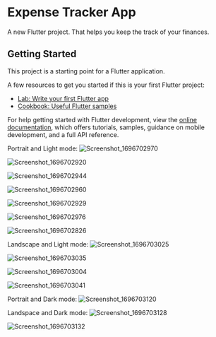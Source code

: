 # Expense Tracker App

A new Flutter project. That helps you keep the track of your finances.

## Getting Started

This project is a starting point for a Flutter application.

A few resources to get you started if this is your first Flutter project:

- [Lab: Write your first Flutter app](https://docs.flutter.dev/get-started/codelab)
- [Cookbook: Useful Flutter samples](https://docs.flutter.dev/cookbook)

For help getting started with Flutter development, view the
[online documentation](https://docs.flutter.dev/), which offers tutorials,
samples, guidance on mobile development, and a full API reference.


Portrait and Light mode:
![Screenshot_1696702970](https://github.com/roshan-04/EXPENSE_TRACKER/assets/114808624/bee3d286-f04b-4db1-a234-8000ef307f6d)


![Screenshot_1696702920](https://github.com/roshan-04/EXPENSE_TRACKER/assets/114808624/8a78ea1d-0c0f-42af-b884-c5a4ed966382)

![Screenshot_1696702944](https://github.com/roshan-04/EXPENSE_TRACKER/assets/114808624/a997bca1-5000-4ea5-a3c5-f9a4204cfa44)

![Screenshot_1696702960](https://github.com/roshan-04/EXPENSE_TRACKER/assets/114808624/84c63f82-21c1-40b1-9b63-a7c4305147dc)

![Screenshot_1696702929](https://github.com/roshan-04/EXPENSE_TRACKER/assets/114808624/f4e04802-6df6-47a8-a552-e3956ddba089)

![Screenshot_1696702976](https://github.com/roshan-04/EXPENSE_TRACKER/assets/114808624/88fbad25-4820-4da3-a371-4ef8a6b45257)

![Screenshot_1696702826](https://github.com/roshan-04/EXPENSE_TRACKER/assets/114808624/c2387b1c-3d67-4636-81d6-e2128cd16aa5)


Landscape and Light mode:
![Screenshot_1696703025](https://github.com/roshan-04/EXPENSE_TRACKER/assets/114808624/bd8f8e99-7ea7-41e5-a216-5d7a339e5697)

![Screenshot_1696703035](https://github.com/roshan-04/EXPENSE_TRACKER/assets/114808624/4c8bb264-4ab7-4795-802b-3896f52e9da6)

![Screenshot_1696703004](https://github.com/roshan-04/EXPENSE_TRACKER/assets/114808624/07f5f9b7-06d5-4ccc-b4f5-d644cc975162)

![Screenshot_1696703041](https://github.com/roshan-04/EXPENSE_TRACKER/assets/114808624/0bc1f109-c0f2-411e-acf0-2aa1816d87a0)



Portrait and Dark mode:
![Screenshot_1696703120](https://github.com/roshan-04/EXPENSE_TRACKER/assets/114808624/1f360361-dcbe-4c33-ac8d-2e5db4e7c60f)


Landspace and Dark mode:
![Screenshot_1696703128](https://github.com/roshan-04/EXPENSE_TRACKER/assets/114808624/751d0ba5-9176-4e01-bef5-4af6141ae598)

![Screenshot_1696703132](https://github.com/roshan-04/EXPENSE_TRACKER/assets/114808624/2e713c71-24fe-4cb7-945c-920d31e11d23)
